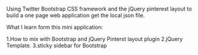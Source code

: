 Using Twitter Bootstrap CSS framework and the jQuery pinterest layout to build a one page web application get the local json file.

What I learn form this mini application:

1.How to mix with Bootstrap and jQuery Pinterst layout plugin
2.jQuery Template.
3.sticky sidebar for Bootstrap
